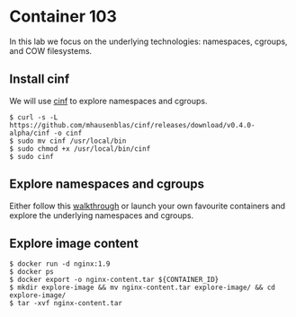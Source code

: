 # Container 103

In this lab we focus on the underlying technologies: namespaces, cgroups, and COW filesystems.

## Install cinf

We will use [cinf](https://github.com/mhausenblas/cinf) to explore namespaces and cgroups.

```
$ curl -s -L https://github.com/mhausenblas/cinf/releases/download/v0.4.0-alpha/cinf -o cinf
$ sudo mv cinf /usr/local/bin
$ sudo chmod +x /usr/local/bin/cinf
$ sudo cinf
```

## Explore namespaces and cgroups

Either follow this [walkthrough](https://github.com/mhausenblas/cinf/blob/master/walkthrough.md) or launch your own favourite containers and explore the underlying namespaces and cgroups.

## Explore image content

```
$ docker run -d nginx:1.9
$ docker ps
$ docker export -o nginx-content.tar ${CONTAINER_ID}
$ mkdir explore-image && mv nginx-content.tar explore-image/ && cd explore-image/
$ tar -xvf nginx-content.tar
```